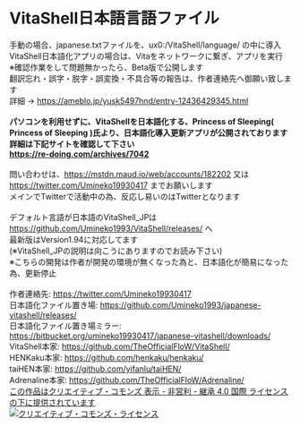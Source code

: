 # VitaShell日本語言語ファイル
手動の場合、japanese.txtファイルを、ux0:/VitaShell/language/ の中に導入<br>
VitaShell日本語化アプリの場合は、Vitaをネットワークに繋ぎ、アプリを実行<br>
※確認作業をして問題無かったら、Beta版で公開します<br>
翻訳忘れ・誤字・脱字・誤変換・不具合等の報告は、作者連絡先へ御願い致します<br>
詳細 → https://ameblo.jp/yusk5497hnd/entry-12436429345.html <br><br>
<strong>パソコンを利用せずに、VitaShellを日本語化する、Princess of Sleeping( Princess of Sleeping )氏より、日本語化導入更新アプリが公開されております<br>
詳細は下記サイトを確認して下さい<br>
https://re-doing.com/archives/7042</strong><br><br>
問い合わせは、https://mstdn.maud.io/web/accounts/182202 又は https://twitter.com/Umineko19930417 までお願いします<br>
メインでTwitterで活動中の為、反応し易いのはTwitterとなります<br><br>
デフォルト言語が日本語のVitaShell_JPは https://github.com/Umineko1993/VitaShell/releases/ へ<br>
最新版はVersion1.94に対応してます<br>
(※VitaShell_JPの説明は向こうにありますのでお読み下さい)<br>
※こちらの開発は作者が開発の環境が無くなった為と、日本語化が簡易になった為、更新停止<br><br>
作者連絡先: https://twitter.com/Umineko19930417<br>
日本語化ファイル置き場: https://github.com/Umineko1993/japanese-vitashell/releases/<br>
日本語化ファイル置き場ミラー: https://bitbucket.org/umineko19930417/japanese-vitashell/downloads/<br>
VitaShell本家: https://github.com/TheOfficialFloW/VitaShell/<br>
HENKaku本家: https://github.com/henkaku/henkaku/<br>
taiHEN本家: https://github.com/yifanlu/taiHEN/<br>
Adrenaline本家: https://github.com/TheOfficialFloW/Adrenaline/<br>
<a rel = "license" href = "https://creativecommons.org/licenses/by-nc-sa/4.0/">この作品はクリエイティブ・コモンズ 表示 - 非営利 - 継承 4.0 国際 ライセンスの下に提供されています</a><br>
<a rel = "license" href="https://creativecommons.org/licenses/by-nc-sa/4.0/">
<img alt = "クリエイティブ・コモンズ・ライセンス" style = "border-width:0" src = "https://i.creativecommons.org/l/by-nc-sa/4.0/88x31.png" /></a>
